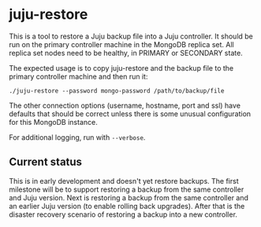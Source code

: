 # juju-restore

This is a tool to restore a Juju backup file into a Juju
controller. It should be run on the primary controller machine in the
MongoDB replica set. All replica set nodes need to be healthy, in
PRIMARY or SECONDARY state.

The expected usage is to copy juju-restore and the backup file to the
primary controller machine and then run it:

    ./juju-restore --password mongo-password /path/to/backup/file

The other connection options (username, hostname, port and ssl) have
defaults that should be correct unless there is some unusual
configuration for this MongoDB instance.

For additional logging, run with `--verbose`.

## Current status

This is in early development and doesn't yet restore backups. The
first milestone will be to support restoring a backup from the same
controller and Juju version. Next is restoring a backup from the same
controller and an earlier Juju version (to enable rolling back
upgrades). After that is the disaster recovery scenario of restoring a
backup into a new controller.
